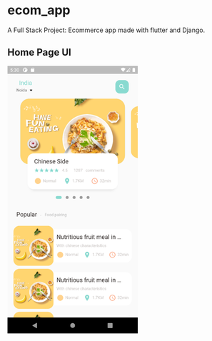 # ecom_app

A Full Stack Project: Ecommerce app made with flutter and Django.

## Home Page UI

<img src="Readme_Images/home.png" height="600">
